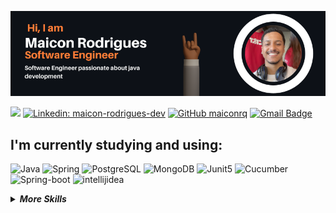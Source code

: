<p align="center">
<img src="img/SOFTWARE ENGINEER JAVA DEVELOPMENT - github.png">
</p>

![](https://komarev.com/ghpvc/?username=Maiconrq&color=orange&style=flat-square)
[![Linkedin: maicon-rodrigues-dev](https://img.shields.io/badge/linkedin-%230077B5.svg?&style=flat-square&logo=linkedin&logoColor=white)](https://www.linkedin.com/in/maicon-rodrigues-dev/)
[![GitHub maiconrq](https://img.shields.io/github/followers/maiconrq?label=follow&style=social)](https://github.com/Maiconrq)
[![Gmail Badge](https://img.shields.io/badge/-nociamrq27@gmail.com-red?style=flat-square&logo=Gmail&logoColor=white&link=mailto:nociamrq27@gmail.com)](mailto:nociamrq27@gmail.com)
<!---[![Dev.to: maiconrq](https://img.shields.io/badge/dev.to-black?&style=flat-square&logo=dev.to&logoColor=white)](https://dev.to/maiconrq)--->

## I'm currently studying and using:
![Java](https://img.shields.io/badge/-java-grey?style=for-the-badge&logo=java&logoColor=white&labelColor=orange)
![Spring](https://img.shields.io/badge/-spring-grey?style=for-the-badge&logo=spring&logoColor=white&labelColor=orange)
![PostgreSQL](https://img.shields.io/badge/-postgresql-grey?style=for-the-badge&logo=postgresql&logoColor=white&labelColor=orange)
![MongoDB](https://img.shields.io/badge/-mongodb-grey?style=for-the-badge&logo=mongodb&logoColor=white&labelColor=orange)
![Junit5](https://img.shields.io/badge/-junit5-grey?style=for-the-badge&logo=junit5&logoColor=white&labelColor=orange)
![Cucumber](https://img.shields.io/badge/-cucumber-grey?style=for-the-badge&logo=cucumber&logoColor=white&labelColor=orange)
![Spring-boot](https://img.shields.io/badge/-spring_boot-grey?style=for-the-badge&logo=springboot&logoColor=white&labelColor=orange) 
![intellijidea](https://img.shields.io/badge/-intellij_idea-grey?style=for-the-badge&logo=intellijidea&logoColor=white&labelColor=orange)




<details>
<summary><b><i>More Skills</i></b></summary>
  
### to delve into the future:

![php](https://img.shields.io/badge/-php-grey?style=for-the-badge&logo=php&logoColor=white&labelColor=orange)
![JavaScript](https://img.shields.io/badge/-JavaScript-grey?style=for-the-badge&logo=javascript&logoColor=white&labelColor=orange)
![node](https://img.shields.io/badge/-node-grey?style=for-the-badge&logo=node-dot-js&logoColor=white&labelColor=orange)
![React](https://img.shields.io/badge/-react-grey?style=for-the-badge&logo=react&logoColor=white&labelColor=orange)

### that I already own:
![Microsoft Azure](https://img.shields.io/badge/-azure-grey?style=for-the-badge&logo=microsoft-azure&logoColor=white&labelColor=orange)
![Azure DevOps](https://img.shields.io/badge/-azuredevops-grey?style=for-the-badge&logo=azure-devops&logoColor=white&labelColor=orange)
![Terraform](https://img.shields.io/badge/-terraform-grey?style=for-the-badge&logo=terraform&logoColor=white&labelColor=orange)
![Docker](https://img.shields.io/badge/-docker-grey?style=for-the-badge&logo=docker&logoColor=white&labelColor=orange)
![Python](https://img.shields.io/badge/-python-grey?style=for-the-badge&logo=python&logoColor=white&labelColor=orange)
![git](https://img.shields.io/badge/-git-grey?style=for-the-badge&logo=git&logoColor=white&labelColor=orange)
![github](https://img.shields.io/badge/-github-grey?style=for-the-badge&logo=github&logoColor=white&labelColor=orange)
![MarkDown](https://img.shields.io/badge/-Markdown-grey?style=for-the-badge&logo=Markdown&logoColor=white&labelColor=orange)
![HTML5](https://img.shields.io/badge/html%205-grey?style=for-the-badge&logo=html5&logoColor=white&labelColor=orange)
![CSS3](https://img.shields.io/badge/css%203-grey?style=for-the-badge&logo=css3&logoColor=white&labelColor=orange)
![C](https://img.shields.io/badge/-C_Language-grey?style=for-the-badge&logo=c&logoColor=white&labelColor=orange)
![Linux](https://img.shields.io/badge/-Linux-grey?style=for-the-badge&logo=linux&logoColor=white&labelColor=orange)
![Arch Linux](https://img.shields.io/badge/-Arch_Linux-grey?style=for-the-badge&logo=linux&logoColor=white&labelColor=orange)
![Windows](https://img.shields.io/badge/-Windows-grey?style=for-the-badge&logo=windows&logoColor=white&labelColor=orange)

</details>
